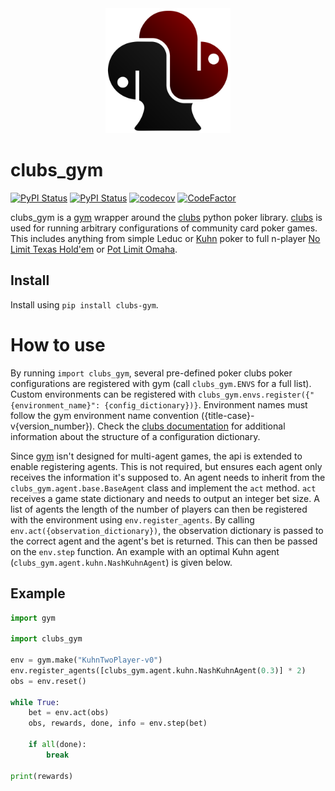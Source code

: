 <div align="center">

<img src="./clubs_gym/resources/images/black_red_logo.svg" alt="Logo" width=200px>

</div>

# clubs_gym

[![PyPI Status](https://badge.fury.io/py/clubs_gym.svg)](https://badge.fury.io/py/clubs_gym)
[![PyPI Status](https://pepy.tech/badge/clubs_gym)](https://pepy.tech/project/clubs_gym)
[![codecov](https://codecov.io/gh/fschlatt/clubs_gym/branch/main/graph/badge.svg)](https://codecov.io/gh/fschlatt/clubs_gym)
[![CodeFactor](https://www.codefactor.io/repository/github/fschlatt/clubs_gym/badge)](https://www.codefactor.io/repository/github/fschlatt/clubs_gym)

clubs_gym is a [gym](https://gym.openai.com/) wrapper around the [clubs](https://github.com/fschlatt/clubs) python poker library. [clubs](https://github.com/fschlatt/clubs) is used for running arbitrary configurations of community card poker games. This includes anything from simple Leduc or [Kuhn](https://en.wikipedia.org/wiki/Kuhn_poker) poker to full n-player [No Limit Texas Hold'em](https://en.wikipedia.org/wiki/Texas_hold_%27em) or [Pot Limit Omaha](https://en.wikipedia.org/wiki/Omaha_hold_%27em#Pot-limit_Omaha).
## Install

Install using `pip install clubs-gym`.

# How to use

By running `import clubs_gym`, several pre-defined poker clubs poker configurations are registered with gym (call `clubs_gym.ENVS` for a full list). Custom environments can be registered with `clubs_gym.envs.register({"{environment_name}": {config_dictionary})}`. Environment names must follow the gym environment name convention ({title-case}-v{version_number}). Check the [clubs documentation](https://clubs.readthedocs.io/en/latest/index.html) for additional information about the structure of a configuration dictionary.

Since [gym](https://gym.openai.com/) isn't designed for multi-agent games, the api is extended to enable registering agents. This is not required, but ensures each agent only receives the information it's supposed to. An agent needs to inherit from the `clubs_gym.agent.base.BaseAgent` class and implement the `act` method. `act` receives a game state dictionary and needs to output an integer bet size. A list of agents the length of the number of players can then be registered with the environment using `env.register_agents`. By calling `env.act({observation_dictionary})`, the observation dictionary is passed to the correct agent and the agent's bet is returned. This can then be passed on the `env.step` function. An example with an optimal Kuhn agent (`clubs_gym.agent.kuhn.NashKuhnAgent`) is given below.

## Example

```python
import gym

import clubs_gym

env = gym.make("KuhnTwoPlayer-v0")
env.register_agents([clubs_gym.agent.kuhn.NashKuhnAgent(0.3)] * 2)
obs = env.reset()

while True:
    bet = env.act(obs)
    obs, rewards, done, info = env.step(bet)

    if all(done):
        break

print(rewards)
```
